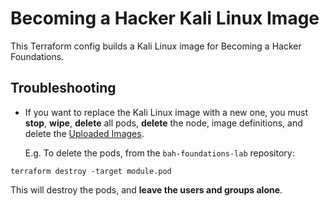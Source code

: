 # Becoming a Hacker Kali Linux Image

This Terraform config builds a Kali Linux image for Becoming a Hacker
Foundations.

## Troubleshooting

* If you want to replace the Kali Linux image with a new one, you must
  **stop**, **wipe**, **delete** all pods, **delete** the node, image
  definitions, and delete the 
  [Uploaded Images](https://becomingahacker.com/manage_image_uploads/).  

  E.g.  To delete the pods, from the `bah-foundations-lab` repository:

```
terraform destroy -target module.pod
```

This will destroy the pods, and **leave the users and groups alone**.
